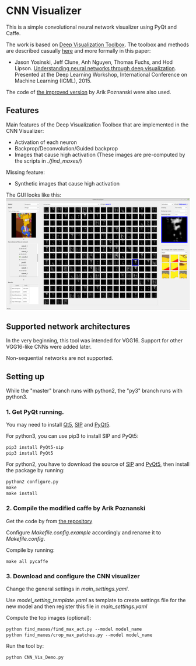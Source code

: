 # CNN Visualizer

This is a simple convolutional neural network visualizer using PyQt and Caffe.

The work is based on [Deep Visualization Toolbox](https://github.com/yosinski/deep-visualization-toolbox).
The toolbox and methods are described casually [here](http://yosinski.com/deepvis) and more formally in this paper:
 * Jason Yosinski, Jeff Clune, Anh Nguyen, Thomas Fuchs, and Hod Lipson. [Understanding neural networks through deep visualization](http://arxiv.org/abs/1506.06579). Presented at the Deep Learning Workshop, International Conference on Machine Learning (ICML), 2015.

The code of [the improved version](https://github.com/arikpoz/deep-visualization-toolbox) by Arik Poznanski were also used. 

## Features
Main features of the Deep Visualization Toolbox that are implemented in the CNN Visualizer:
 * Activation of each neuron
 * Backprop/Deconvolution/Guided backprop 
 * Images that cause high activation (These images are pre-computed by the scripts in _./find_maxes/_)
 
Missing feature:
 * Synthetic images that cause high activation
 
The GUI looks like this:
![Screenshot](doc_pic/GUI_example.png)
 
## Supported network architectures
In the very beginning, this tool was intended for VGG16. Support for other VGG16-like CNNs were added later.

Non-sequential networks are not supported.    
 
## Setting up
While the "master" branch runs with python2, the "py3" branch runs with python3. 
### 1. Get PyQt running.
You may need to install [Qt5](https://www.qt.io/download), [SIP](https://www.riverbankcomputing.com/software/sip/download) and [PyQt5](https://www.riverbankcomputing.com/software/pyqt/download5).

For python3, you can use pip3 to install SIP and PyQt5:
```
pip3 install PyQt5-sip
pip3 install PyQt5
```
For python2, you have to download the source of [SIP](https://www.riverbankcomputing.com/software/sip/download) and [PyQt5](https://www.riverbankcomputing.com/software/pyqt/download5), then install the package by running:
```
python2 configure.py
make 
make install
``` 

### 2. Compile the modified caffe by Arik Poznanski
Get the code by from [the repository](https://github.com/arikpoz/caffe/tree/7fec25bad4405fb97b9a48d7307d8a8bb8bacae9)

Configure _Makefile.config.example_ accordingly and rename it to _Makefile.config_.

Compile by running:
```
make all pycaffe 
```

### 3. Download and configure the CNN visualizer
Change the general settings in _main_settings.yaml_. 

Use _model_setting_template.yaml_ as template to create settings file for the new model and then register this file in _main_settings.yaml_ 

Compute the top images (optional):
```
python find_maxes/find_max_act.py --model model_name
python find_maxes/crop_max_patches.py --model model_name
```

Run the tool by:
```
python CNN_Vis_Demo.py
```



